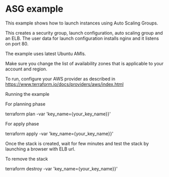 # ASG example

This example shows how to launch instances using Auto Scaling Groups.

This creates a security group, launch configuration, auto scaling group and an ELB. The user data for launch configuration installs nginx and it listens on port 80.

The example uses latest Ubuntu AMIs.

Make sure you change the list of availability zones that is applicable to your account and region.

To run, configure your AWS provider as described in https://www.terraform.io/docs/providers/aws/index.html

Running the example

For planning phase

terraform plan -var 'key_name={your_key_name}}'

For apply phase

terraform apply -var 'key_name={your_key_name}}'

Once the stack is created, wait for few minutes and test the stack by launching a browser with ELB url.

To remove the stack

 terraform destroy -var 'key_name={your_key_name}}'

